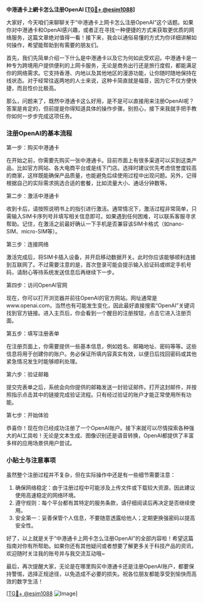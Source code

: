 **中港通卡上網卡怎么注册OpenAI [[TG💪+ @esim1088](https://t.me/s/esim1088)]**

大家好，今天咱们来聊聊关于“中港通卡上网卡怎么注册OpenAI”这个话题。如果你对中港通卡和OpenAI感兴趣，或者正在寻找一种便捷的方式来获取更优质的网络服务，这篇文章绝对值得一看！接下来，我会以通俗易懂的方式为你详细讲解如何操作，希望能帮助到有需要的朋友们。

首先，我们先简单介绍一下什么是中港通卡以及它为何如此受欢迎。中港通卡是一种专为跨境用户提供便利的上网卡服务，无论是商务出行还是旅行度假，都能满足你的网络需求。它支持香港、内地以及其他地区的漫游功能，让你随时随地保持在线状态。对于经常往返两地的人士来说，这种卡简直就是福音，因为它不仅方便快捷，而且性价比极高。

那么，问题来了，既然中港通卡这么好用，是不是可以直接用来注册OpenAI呢？答案是肯定的，但前提是你得知道具体的操作步骤。别担心，接下来我就手把手教你如何一步步完成这项任务。

### 注册OpenAI的基本流程

第一步：购买中港通卡

在开始之前，你需要先购买一张中港通卡。目前市面上有很多渠道可以买到这类产品，比如官方网站、各大电商平台或是线下门店。选择时建议优先考虑信誉度较高的商家，这样既能确保产品质量，也能避免后续使用过程中出现问题。另外，记得根据自己的实际需求挑选合适的套餐，比如流量大小、通话分钟数等。

第二步：激活中港通卡

收到卡后，请按照说明书上的指引进行激活。通常情况下，激活过程非常简单，只需输入SIM卡序列号并填写相关信息即可。如果遇到任何困难，可以联系客服寻求帮助。记住，在激活之前最好确认一下手机是否兼容该SIM卡格式（如nano-SIM、micro-SIM等）。

第三步：连接网络

激活完成后，将SIM卡插入设备，并开启移动数据开关。此时你应该能够顺利连接到互联网了。不过需要注意的是，首次登录可能会提示输入验证码或绑定手机号码，请耐心等待系统发送信息后再继续下一步。

第四步：访问OpenAI官网

现在，你可以打开浏览器并前往OpenAI的官方网站。网址通常是www.openai.com，当然也有可能发生变化，因此最好直接搜索“OpenAI”关键词找到官方链接。进入主页后，你会看到一个醒目的注册按钮，点击它进入注册页面。

第五步：填写注册表单

在注册页面上，你需要提供一些基本信息，例如姓名、邮箱地址、密码等等。这些信息将用于创建你的账户。务必保证所填内容真实有效，以便日后找回密码或其他紧急情况发生时能够顺利处理。

第六步：验证邮箱

提交完表单之后，系统会向你提供的邮箱发送一封验证邮件。打开这封邮件，并按照指示点击其中的链接完成验证流程。只有经过验证的账户才能正常使用所有功能。

第七步：开始体验

恭喜你！现在你已经成功注册了一个OpenAI账户。接下来就可以尽情探索各种强大的AI工具啦！无论是文本生成、图像识别还是语音转换，OpenAI都提供了丰富多样的应用场景供用户尝试。

### 小贴士与注意事项

虽然整个注册过程并不复杂，但在实际操作中还是有一些细节需要注意：

1. 确保网络稳定：由于注册过程中可能涉及上传文件或下载较大资源，因此建议使用高速稳定的网络环境。
2. 遵守规则：每个平台都有其特定的服务条款，请仔细阅读后再决定是否继续使用。
3. 安全第一：妥善保管个人信息，不要随意透露给他人；定期更换强密码以提高安全性。

好了，以上就是关于“中港通卡上网卡怎么注册OpenAI”的全部内容啦！希望这篇指南对你有所帮助。如果你还有其他疑问或者想要了解更多关于科技产品的资讯，欢迎随时关注我的账号并与我交流互动哦~

最后，再次提醒大家，无论是在哪里购买中港通卡还是注册OpenAI账户，都要保持警惕，选择正规途径，以免造成不必要的损失。祝各位朋友都能享受到愉快而高效的数字生活！

[[TG💪+ @esim1088](https://t.me/s/esim1088) ![Image](https://i.postimg.cc/4NQfJmqS/Snipaste-2025-05-13-00-14-12.png)]